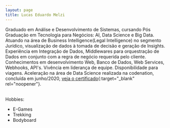 ```yaml
---
layout: page
title: Lucas Eduardo Melzi
---
```


Graduado em Análise e Desenvolvimento de Sistemas, cursando Pós Graduação em Tecnologia para Negócios: AI, Data Science e Big Data. Atuando na área de Business Intelligence(Legal Intelligence) no segmento Jurídico, visualização de dados à tomada de decisão e geração de Insights.
Experiência em Integração de Dados, Middlewares para orquestração de Dados em conjunto com a regra de negócio requerida pelo cliente. 
Conhecimentos em desenvolvimento Web, Banco de Dados, Web Services, Webhooks, API's. Vivência em liderança de equipe.
Disponibilidade para viagens.
Aceleração na área de Data Science realizada na codenation, concluída em junho/2020, [veja o certificado](https://melzilucas.github.io/assets/images/certificado_codenation.pdf){:target="_blank" rel="noopener"}.

<br>Hobbies:
- E-Games
- Trekking
- Bodyboard

<div class="social">
    <a class="fa fa-github" href="https://github.com/melzilucas/" target="_blank"></a>
    <a class="fa fa-linkedin" href="https://www.linkedin.com/in/lucas-eduardo-melzi/" target="_blank"></a>
    <a class="fa fa-twitter" href="https://twitter.com/LucasMelzi" target="_blank"></a>       
    <a class="fa fa-instagram" href="https://www.instagram.com/melzilucas/" target="_blank"></a>
    <a class="fa fa-facebook" href="https://www.facebook.com/lucas.melzi/" target="_blank"></a>
</div>